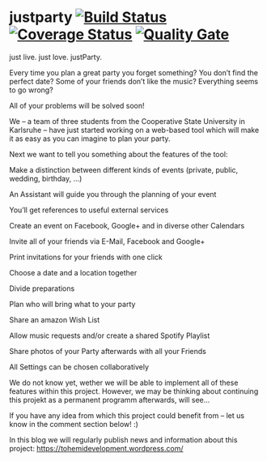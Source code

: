 # justparty [![Build Status](https://travis-ci.org/tohemidevelopment/justparty.svg?branch=master)](https://travis-ci.org/tohemidevelopment/justparty) [![Coverage Status](https://coveralls.io/repos/github/tohemidevelopment/justparty/badge.svg?branch=master)](https://coveralls.io/github/tohemidevelopment/justparty?branch=master) [![Quality Gate](http://sonarqube.it.dhkarlsruhe.de/api/badges/gate?key=justparty:2016)](http://sonarqube.it.dhkarlsruhe.de/overview?id=justparty:2016)

just live. just love. justParty. 

Every time you plan a great party you forget something? You don’t find the perfect date? Some of your friends don’t like the music? Everything seems to go wrong?

All of your problems will be solved soon!

We – a team of three students from the Cooperative State University in Karlsruhe – have just started working on a web-based tool which will make it as easy as you can imagine to plan your party.

Next we want to tell you something about the features of the tool:

Make a distinction between different kinds of events (private, public, wedding, birthday, …)

An Assistant will guide you through the planning of your event

You’ll get references to useful external services

Create an event on Facebook, Google+ and in diverse other Calendars

Invite all of your friends via E-Mail, Facebook and Google+

Print invitations for your friends with one click

Choose a date and a location together

Divide preparations

Plan who will bring what to your party

Share an amazon Wish List

Allow music requests and/or create a shared Spotify Playlist

Share photos of your Party afterwards with all your Friends

All Settings can be chosen collaboratively

We do not know yet, wether we will be able to implement all of these features within this project. However, we may be thinking about continuing this projekt as a permanent programm afterwards, will see…

If you have any idea from which this project could benefit from – let us know in the comment section below! :)

In this blog we will regularly publish news and information about this project: https://tohemidevelopment.wordpress.com/
